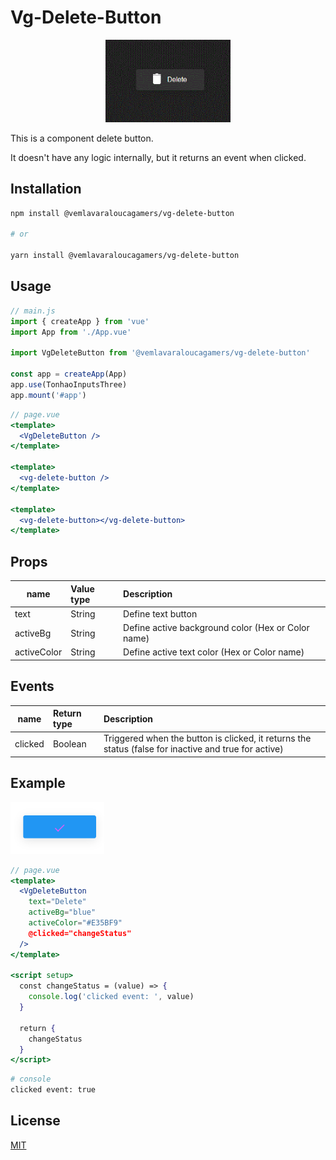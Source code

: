 # Vg-Delete-Button
<p align="center">
  <img src="./images/example.gif" width="200">
</p>

This is a component delete button.

It doesn't have any logic internally, but it returns an event when clicked.

## Installation

```bash
npm install @vemlavaraloucagamers/vg-delete-button

# or

yarn install @vemlavaraloucagamers/vg-delete-button
```

## Usage
```js
// main.js
import { createApp } from 'vue'
import App from './App.vue'

import VgDeleteButton from '@vemlavaraloucagamers/vg-delete-button'

const app = createApp(App)
app.use(TonhaoInputsThree)
app.mount('#app')
```

```jsx
// page.vue
<template>
  <VgDeleteButton />
</template>

<template>
  <vg-delete-button />
</template>

<template>
  <vg-delete-button></vg-delete-button>
</template>
```

## Props

| name    | Value type | Description |
| ------- | :--------- | :---------------------------- |
| text    | String | Define text button |
| activeBg | String | Define active background color (Hex or Color name) |
| activeColor | String | Define active text color (Hex or Color name) |

## Events

| name    | Return type | Description |
| ------- | :--------- | :---------------------------- |
| clicked | Boolean | Triggered when the button is clicked, it returns the status (false for inactive and true for active) |

## Example

<p align="left">
  <img src="./images/props_example.png" width="150">
</p>

```jsx
// page.vue
<template>
  <VgDeleteButton
    text="Delete"
    activeBg="blue"
    activeColor="#E35BF9"
    @clicked="changeStatus"
  />
</template>

<script setup>
  const changeStatus = (value) => {
    console.log('clicked event: ', value)
  }

  return {
    changeStatus
  }
</script>
```

```bash
# console
clicked event: true
```

## License

[MIT](http://opensource.org/licenses/MIT)
